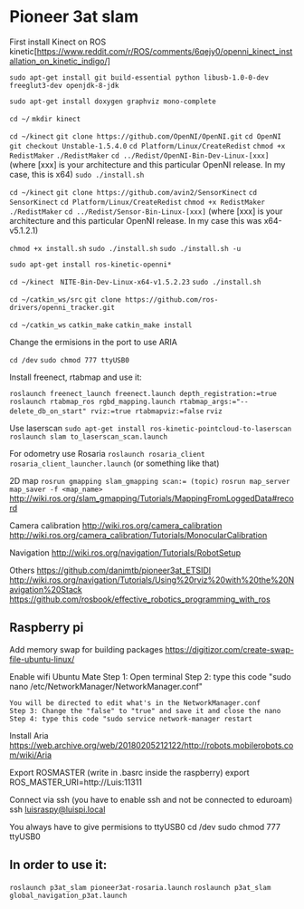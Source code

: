 # Pioneer 3at slam

First install Kinect on ROS kinetic[https://www.reddit.com/r/ROS/comments/6qejy0/openni_kinect_installation_on_kinetic_indigo/]

`sudo apt-get install git build-essential python libusb-1.0-0-dev freeglut3-dev openjdk-8-jdk`

`sudo apt-get install doxygen graphviz mono-complete`

`cd ~/`
`mkdir kinect`

`cd ~/kinect`
`git clone https://github.com/OpenNI/OpenNI.git`
`cd OpenNI`
`git checkout Unstable-1.5.4.0`
`cd Platform/Linux/CreateRedist`
`chmod +x RedistMaker`
`./RedistMaker`
`cd ../Redist/OpenNI-Bin-Dev-Linux-[xxx]`  
(where [xxx] is your architecture and this particular OpenNI release. In my case, this is x64)
`sudo ./install.sh`

`cd ~/kinect`
`git clone https://github.com/avin2/SensorKinect`
`cd SensorKinect`
`cd Platform/Linux/CreateRedist`
`chmod +x RedistMaker`
`./RedistMaker`
`cd ../Redist/Sensor-Bin-Linux-[xxx]`
(where [xxx] is your architecture and this particular OpenNI release. In my case this was x64-v5.1.2.1)

`chmod +x install.sh`
`sudo ./install.sh`
`sudo ./install.sh -u`

`sudo apt-get install ros-kinetic-openni*`

`cd ~/kinect `
`NITE-Bin-Dev-Linux-x64-v1.5.2.23`
`sudo ./install.sh`

`cd ~/catkin_ws/src`
`git clone https://github.com/ros-drivers/openni_tracker.git`

`cd ~/catkin_ws`
`catkin_make`
`catkin_make install`

Change the ermisions in the port to use ARIA

`cd /dev`
`sudo chmod 777 ttyUSB0`


Install freenect, rtabmap and use it:

`roslaunch freenect_launch freenect.launch depth_registration:=true`
`roslaunch rtabmap_ros rgbd_mapping.launch rtabmap_args:="--delete_db_on_start" rviz:=true rtabmapviz:=false`
`rviz`

Use laserscan
`sudo apt-get install ros-kinetic-pointcloud-to-laserscan`
`roslaunch slam to_laserscan_scan.launch`


For odometry use Rosaria
`roslaunch rosaria_client rosaria_client_launcher.launch` (or something like that)


2D map
`rosrun gmapping slam_gmapping scan:= (topic)`
`rosrun map_server map_saver -f <map_name>`
http://wiki.ros.org/slam_gmapping/Tutorials/MappingFromLoggedData#record

Camera calibration
http://wiki.ros.org/camera_calibration
http://wiki.ros.org/camera_calibration/Tutorials/MonocularCalibration

Navigation
http://wiki.ros.org/navigation/Tutorials/RobotSetup

Others
https://github.com/danimtb/pioneer3at_ETSIDI
http://wiki.ros.org/navigation/Tutorials/Using%20rviz%20with%20the%20Navigation%20Stack
https://github.com/rosbook/effective_robotics_programming_with_ros

## Raspberry pi

Add memory swap for building packages
https://digitizor.com/create-swap-file-ubuntu-linux/

Enable wifi Ubuntu Mate
	Step 1: Open terminal
	Step 2: type this code "sudo nano /etc/NetworkManager/NetworkManager.conf"

	You will be directed to edit what's in the NetworkManager.conf
	Step 3: Change the "false" to "true" and save it and close the nano
	Step 4: type this code "sudo service network-manager restart
	
Install Aria
https://web.archive.org/web/20180205212122/http://robots.mobilerobots.com/wiki/Aria

Export ROSMASTER (write in .basrc inside the raspberry)
export ROS_MASTER_URI=http://Luis:11311

Connect via ssh (you have to enable ssh and not be connected to eduroam)
	ssh luisraspy@luispi.local

You always have to give permisions to ttyUSB0
	cd /dev
	sudo chmod 777 ttyUSB0


## In order to use it:
`roslaunch p3at_slam pioneer3at-rosaria.launch`
`roslaunch p3at_slam global_navigation_p3at.launch`
